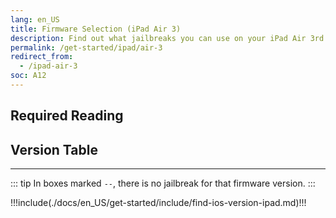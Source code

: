 ```yaml
---
lang: en_US
title: Firmware Selection (iPad Air 3)
description: Find out what jailbreaks you can use on your iPad Air 3rd Generation
permalink: /get-started/ipad/air-3
redirect_from:
  - /ipad-air-3
soc: A12
---
```


## Required Reading

<readingTable deviceOS="iPadOS" minVer="13.0" maxVer="13.7"/>

## Version Table

<versionTable soc="A12" minVer="12.1.3"/>

---

::: tip
In boxes marked `--`, there is no jailbreak for that firmware version.
:::

!!!include(./docs/en_US/get-started/include/find-ios-version-ipad.md)!!!
